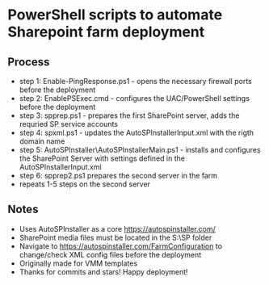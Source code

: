 # PowerShell scripts to automate Sharepoint farm deployment

## Process
- step 1: Enable-PingResponse.ps1 - opens the necessary firewall ports before the deployment
- step 2: EnablePSExec.cmd - configures the UAC/PowerShell settings before the deployment
- step 3: spprep.ps1 - prepares the first SharePoint server, adds the requried SP service accounts
- step 4: spxml.ps1 - updates the AutoSPInstallerInput.xml with the rigth domain name
- step 5: AutoSPInstaller\AutoSPInstallerMain.ps1 - installs and configures the SharePoint Server with settings defined in the AutoSPInstallerInput.xml
- step 6: spprep2.ps1 prepares the second server in the farm
- repeats 1-5 steps on the second server

## Notes 
- Uses AutoSPInstaller as a core https://autospinstaller.com/
- SharePoint media files must be located in the S:\SP folder
- Navigate to https://autospinstaller.com/FarmConfiguration to change/check XML config files before the deployment
- Originally made for VMM templates
- Thanks for commits and stars! Happy deployment!


